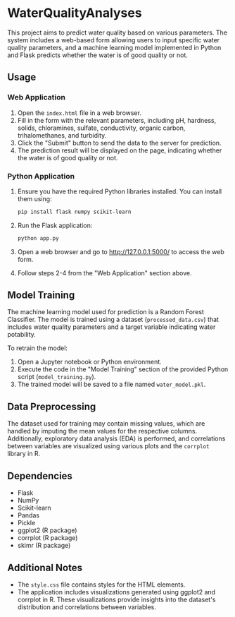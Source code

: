 # WaterQualityAnalyses

This project aims to predict water quality based on various parameters. The system includes a web-based form allowing users to input specific water quality parameters, and a machine learning model implemented in Python and Flask predicts whether the water is of good quality or not.

## Usage

### Web Application

1. Open the `index.html` file in a web browser.
2. Fill in the form with the relevant parameters, including pH, hardness, solids, chloramines, sulfate, conductivity, organic carbon, trihalomethanes, and turbidity.
3. Click the "Submit" button to send the data to the server for prediction.
4. The prediction result will be displayed on the page, indicating whether the water is of good quality or not.

### Python Application

1. Ensure you have the required Python libraries installed. You can install them using:

    ```bash
    pip install flask numpy scikit-learn
    ```

2. Run the Flask application:

    ```bash
    python app.py
    ```

3. Open a web browser and go to http://127.0.0.1:5000/ to access the web form.

4. Follow steps 2-4 from the "Web Application" section above.

## Model Training

The machine learning model used for prediction is a Random Forest Classifier. The model is trained using a dataset (`processed_data.csv`) that includes water quality parameters and a target variable indicating water potability.

To retrain the model:

1. Open a Jupyter notebook or Python environment.
2. Execute the code in the "Model Training" section of the provided Python script (`model_training.py`).
3. The trained model will be saved to a file named `water_model.pkl`.

## Data Preprocessing

The dataset used for training may contain missing values, which are handled by imputing the mean values for the respective columns. Additionally, exploratory data analysis (EDA) is performed, and correlations between variables are visualized using various plots and the `corrplot` library in R.

## Dependencies

- Flask
- NumPy
- Scikit-learn
- Pandas
- Pickle
- ggplot2 (R package)
- corrplot (R package)
- skimr (R package)

## Additional Notes

- The `style.css` file contains styles for the HTML elements.
- The application includes visualizations generated using ggplot2 and corrplot in R. These visualizations provide insights into the dataset's distribution and correlations between variables.

